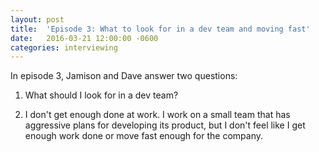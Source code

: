```yaml
---
layout: post
title:  'Episode 3: What to look for in a dev team and moving fast'
date:   2016-03-21 12:00:00 -0600
categories: interviewing
---
```

In episode 3, Jamison and Dave answer two questions:

1. What should I look for in a dev team?

2. I don't get enough done at work. I work on a small team that has aggressive plans for developing its product, but I don't feel like I get enough work done or move fast enough for the company.
